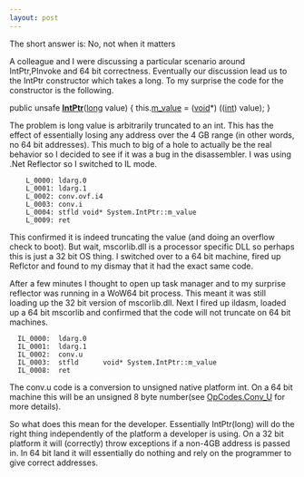 ```yaml
---
layout: post
---
```

The short answer is: No, not when it matters

A colleague and I were discussing a particular scenario around IntPtr,PInvoke and 64 bit correctness. Eventually our discussion lead us to the IntPtr constructor which takes a long. To my surprise the code for the constructor is the following.

public unsafe **[IntPtr](http://www.aisto.com/roeder/dotnet/Default.aspx?Target=code://mscorlib:2.0.0.0:b77a5c561934e089/System.IntPtr/.ctor\(Int64\))**([long](http://www.aisto.com/roeder/dotnet/Default.aspx?Target=code://mscorlib:2.0.0.0:b77a5c561934e089/System.Int64) value) { this.[m_value](http://www.aisto.com/roeder/dotnet/Default.aspx?Target=code://mscorlib:2.0.0.0:b77a5c561934e089/System.IntPtr/m_value:Void*) = ([void](http://www.aisto.com/roeder/dotnet/Default.aspx?Target=code://mscorlib:2.0.0.0:b77a5c561934e089/System.Void)*) (([int](http://www.aisto.com/roeder/dotnet/Default.aspx?Target=code://mscorlib:2.0.0.0:b77a5c561934e089/System.Int32)) value); }

The problem is long value is arbitrarily truncated to an int. This has the effect of essentially losing any address over the 4 GB range (in other words, no 64 bit addresses). This much to big of a hole to actually be the real behavior so I decided to see if it was a bug in the disassembler. I was using .Net Reflector so I switched to IL mode.

        L_0000: ldarg.0 
        L_0001: ldarg.1 
        L_0002: conv.ovf.i4 
        L_0003: conv.i 
        L_0004: stfld void* System.IntPtr::m_value
        L_0009: ret 

This confirmed it is indeed truncating the value (and doing an overflow check to boot). But wait, mscorlib.dll is a processor specific DLL so perhaps this is just a 32 bit OS thing. I switched over to a 64 bit machine, fired up Reflctor and found to my dismay that it had the exact same code.

After a few minutes I thought to open up task manager and to my surprise reflector was running in a WoW64 bit process. This meant it was still loading up the 32 bit version of mscorlib.dll. Next I fired up ildasm, loaded up a 64 bit mscorlib and confirmed that the code will not truncate on 64 bit machines.

      IL_0000:  ldarg.0
      IL_0001:  ldarg.1
      IL_0002:  conv.u
      IL_0003:  stfld      void* System.IntPtr::m_value
      IL_0008:  ret

The conv.u code is a conversion to unsigned native platform int. On a 64 bit machine this will be an unsigned 8 byte number(see [OpCodes.Conv_U](http://msdn.microsoft.com/en-us/library/system.reflection.emit.opcodes.conv_u.aspx) for more details).  

So what does this mean for the developer. Essentially IntPtr(long) will do the right thing independently of the platform a developer is using. On a 32 bit platform it will (correctly) throw exceptions if a non-4GB address is passed in. In 64 bit land it will essentially do nothing and rely on the programmer to give correct addresses.

